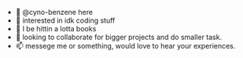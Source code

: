 - 👋 @cyno-benzene here
- 👀 interested in idk coding stuff
- 🌱 I be hittin a lotta books
- 💞️ looking to collaborate for bigger projects and do smaller task.
- 📫 messege me or something, would love to hear your experiences.

<!---
cyno-benzene/cyno-benzene is a ✨ special ✨ repository because its `README.md` (this file) appears on your GitHub profile.
You can click the Preview link to take a look at your changes.
--->
